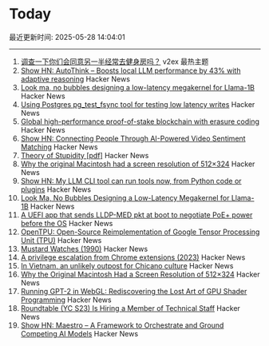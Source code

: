 # Today

最近更新时间: 2025-05-28 14:04:01

--- 
1. [调查一下你们会同意另一半经常去健身房吗？](https://www.v2ex.com/t/1134771) v2ex 最热主题
2. [Show HN: AutoThink – Boosts local LLM performance by 43% with adaptive reasoning](https://news.ycombinator.com/item?id=44112326) Hacker News
3. [Look ma, no bubbles designing a low-latency megakernel for Llama-1B](https://hazyresearch.stanford.edu/blog/2025-05-27-no-bubbles) Hacker News
4. [Using Postgres pg_test_fsync tool for testing low latency writes](https://tanelpoder.com/posts/using-pg-test-fsync-for-testing-low-latency-writes/) Hacker News
5. [Global high-performance proof-of-stake blockchain with erasure coding](https://github.com/qkniep/alpenglow) Hacker News
6. [Show HN: Connecting People Through AI-Powered Video Sentiment Matching](https://www.loom.com/share/9b7618a67e7347d9a7a539e89327cc77?sid=26adde55-432c-4cec-a7dd-f2ffad134161) Hacker News
7. [Theory of Stupidity [pdf]](https://www.onthewing.org/user/Bonhoeffer%20-%20Theory%20of%20Stupidity.pdf) Hacker News
8. [Why the original Macintosh had a screen resolution of 512×324](https://512pixels.net/2025/05/original-macintosh-resolution/) Hacker News
9. [Show HN: My LLM CLI tool can run tools now, from Python code or plugins](https://simonwillison.net/2025/May/27/llm-tools/) Hacker News
10. [Look Ma, No Bubbles Designing a Low-Latency Megakernel for Llama-1B](https://hazyresearch.stanford.edu/blog/2025-05-27-no-bubbles) Hacker News
11. [A UEFI app that sends LLDP-MED pkt at boot to negotiate PoE+ power before the OS](https://roderickkhan.com/posts/2025-05-16-poe-uefi-solution) Hacker News
12. [OpenTPU: Open-Source Reimplementation of Google Tensor Processing Unit (TPU)](https://github.com/UCSBarchlab/OpenTPU) Hacker News
13. [Mustard Watches (1990)](https://girard.perso.math.cnrs.fr/mustard/article.html) Hacker News
14. [A privilege escalation from Chrome extensions (2023)](https://0x44.xyz/blog/cve-2023-4369/) Hacker News
15. [In Vietnam, an unlikely outpost for Chicano culture](https://www.latimes.com/world-nation/story/2025-05-27/chicano-culture-vietnam) Hacker News
16. [Why the Original Macintosh Had a Screen Resolution of 512×324](https://512pixels.net/2025/05/original-macintosh-resolution/) Hacker News
17. [Running GPT-2 in WebGL: Rediscovering the Lost Art of GPU Shader Programming](https://nathan.rs/posts/gpu-shader-programming/) Hacker News
18. [Roundtable (YC S23) Is Hiring a Member of Technical Staff](https://www.ycombinator.com/companies/roundtable/jobs/ZTZHEbb-member-of-technical-staff) Hacker News
19. [Show HN: Maestro – A Framework to Orchestrate and Ground Competing AI Models](https://news.ycombinator.com/item?id=44109664) Hacker News
